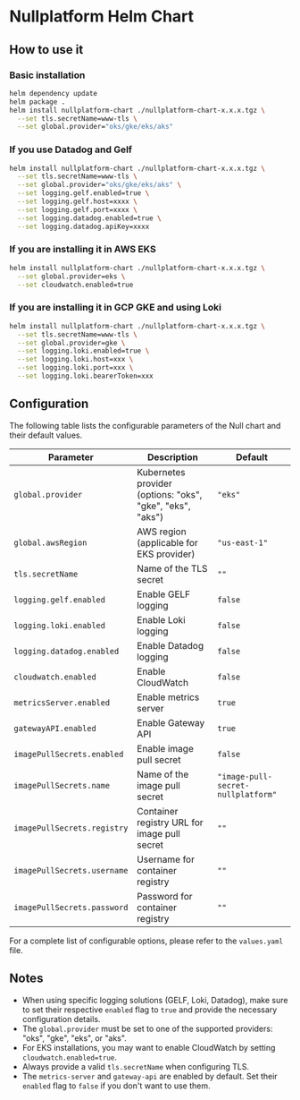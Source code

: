 # Nullplatform Helm Chart

## How to use it

### Basic installation

```bash
helm dependency update
helm package .
helm install nullplatform-chart ./nullplatform-chart-x.x.x.tgz \
  --set tls.secretName=www-tls \
  --set global.provider="oks/gke/eks/aks"
```

### If you use Datadog and Gelf

```bash
helm install nullplatform-chart ./nullplatform-chart-x.x.x.tgz \
  --set tls.secretName=www-tls \
  --set global.provider="oks/gke/eks/aks" \
  --set logging.gelf.enabled=true \
  --set logging.gelf.host=xxxx \
  --set logging.gelf.port=xxxx \
  --set logging.datadog.enabled=true \
  --set logging.datadog.apiKey=xxxx
```

### If you are installing it in AWS EKS

```bash
helm install nullplatform-chart ./nullplatform-chart-x.x.x.tgz \
  --set global.provider=eks \
  --set cloudwatch.enabled=true
```

### If you are installing it in GCP GKE and using Loki

```bash
helm install nullplatform-chart ./nullplatform-chart-x.x.x.tgz \
  --set tls.secretName=www-tls \
  --set global.provider=gke \
  --set logging.loki.enabled=true \
  --set logging.loki.host=xxx \
  --set logging.loki.port=xxx \
  --set logging.loki.bearerToken=xxx
```

## Configuration

The following table lists the configurable parameters of the Null chart and their default values.

| Parameter                   | Description                                               | Default                            |
|-----------------------------| --------------------------------------------------------- |------------------------------------|
| `global.provider`           | Kubernetes provider (options: "oks", "gke", "eks", "aks") | `"eks"`                            |
| `global.awsRegion`          | AWS region (applicable for EKS provider)                  | `"us-east-1"`                      |
| `tls.secretName`            | Name of the TLS secret                                    | `""`                               |
| `logging.gelf.enabled`      | Enable GELF logging                                       | `false`                            |
| `logging.loki.enabled`      | Enable Loki logging                                       | `false`                            |
| `logging.datadog.enabled`   | Enable Datadog logging                                    | `false`                            |
| `cloudwatch.enabled`        | Enable CloudWatch                                         | `false`                            |
| `metricsServer.enabled`     | Enable metrics server                                     | `true`                             |
| `gatewayAPI.enabled`        | Enable Gateway API                                        | `true`                             |
| `imagePullSecrets.enabled`  | Enable image pull secret                                  | `false`                            |
| `imagePullSecrets.name`     | Name of the image pull secret                             | `"image-pull-secret-nullplatform"` |
| `imagePullSecrets.registry` | Container registry URL for image pull secret              | `""`                               |
| `imagePullSecrets.username` | Username for container registry                           | `""`                               |
| `imagePullSecrets.password` | Password for container registry                           | `""`                               |

For a complete list of configurable options, please refer to the `values.yaml` file.

## Notes

- When using specific logging solutions (GELF, Loki, Datadog), make sure to set their respective `enabled` flag to `true` and provide the necessary configuration details.
- The `global.provider` must be set to one of the supported providers: "oks", "gke", "eks", or "aks".
- For EKS installations, you may want to enable CloudWatch by setting `cloudwatch.enabled=true`.
- Always provide a valid `tls.secretName` when configuring TLS.
- The `metrics-server` and `gateway-api` are enabled by default. Set their `enabled` flag to `false` if you don't want to use them.
